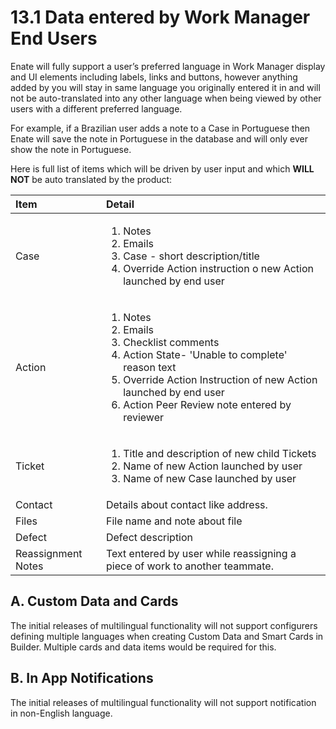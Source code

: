 # 13.1 Data entered by Work Manager End Users

Enate will fully support a user’s preferred language in Work Manager display and UI elements including labels, links and buttons, however anything added by you will stay in same language you originally entered it in and will not be auto-translated into any other language when being viewed by other users with a different preferred language.

For example, if a Brazilian user adds a note to a Case in Portuguese then Enate will save the note in Portuguese in the database and will only ever show the note in Portuguese.

Here is full list of items which will be driven by user input and which **WILL NOT** be auto translated by the product:

<table>
  <thead>
    <tr>
      <th style="text-align:left">Item</th>
      <th style="text-align:left">Detail</th>
    </tr>
  </thead>
  <tbody>
    <tr>
      <td style="text-align:left">Case</td>
      <td style="text-align:left">
        <ol>
          <li>Notes</li>
          <li>Emails</li>
          <li>Case - short description/title</li>
          <li>Override Action instruction o new Action launched by end user</li>
        </ol>
      </td>
    </tr>
    <tr>
      <td style="text-align:left">Action</td>
      <td style="text-align:left">
        <ol>
          <li>Notes</li>
          <li>Emails</li>
          <li>Checklist comments</li>
          <li>Action State- &apos;Unable to complete&apos; reason text</li>
          <li>Override Action Instruction of new Action launched by end user</li>
          <li>Action Peer Review note entered by reviewer</li>
        </ol>
      </td>
    </tr>
    <tr>
      <td style="text-align:left">Ticket</td>
      <td style="text-align:left">
        <ol>
          <li>Title and description of new child Tickets</li>
          <li>Name of new Action launched by user</li>
          <li>Name of new Case launched by user</li>
        </ol>
      </td>
    </tr>
    <tr>
      <td style="text-align:left">Contact</td>
      <td style="text-align:left">Details about contact like address.</td>
    </tr>
    <tr>
      <td style="text-align:left">Files</td>
      <td style="text-align:left">File name and note about file</td>
    </tr>
    <tr>
      <td style="text-align:left">Defect</td>
      <td style="text-align:left">Defect description</td>
    </tr>
    <tr>
      <td style="text-align:left">Reassignment Notes</td>
      <td style="text-align:left">Text entered by user while reassigning a piece of work to another teammate.</td>
    </tr>
  </tbody>
</table>

## A. Custom Data and Cards

The initial releases of multilingual functionality will not support configurers defining multiple languages when creating Custom Data and Smart Cards in Builder. Multiple cards and data items would be required for this.

## B. In App Notifications

The initial releases of multilingual functionality will not support notification in non-English language.

